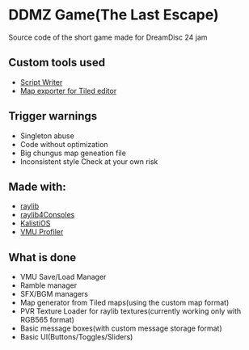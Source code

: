 # DDMZ Game(The Last Escape)

Source code of the short game made for DreamDisc 24 jam

## Custom tools used
- [Script Writer](https://github.com/Renjiro-kun/DDMZ-ScriptWriter)
- [Map exporter for Tiled editor](https://gist.github.com/Renjiro-kun/5f3fd2e50e6399d698b9420b2a32fa1d)

## Trigger warnings
- Singleton abuse
- Code without optimization
- Big chungus map geneation file
- Inconsistent style
Check at your own risk

## Made with:
- [raylib](https://github.com/raysan5/raylib)
- [raylib4Consoles](https://github.com/raylib4Consoles/raylib)
- [KalistiOS](https://github.com/KallistiOS/KallistiOS)
- [VMU Profiler](https://github.com/gyrovorbis/vmu-profiler)

## What is done 
- VMU Save/Load Manager
- Ramble manager
- SFX/BGM managers
- Map generator from Tiled maps(using the custom map format)
- PVR Texture Loader for raylib textures(currently working only with RGB565 format)
- Basic message boxes(with custom message storage format)
- Basic UI(Buttons/Toggles/Sliders)
